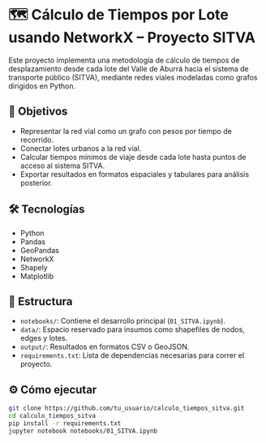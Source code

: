 # 🗺️ Cálculo de Tiempos por Lote usando NetworkX – Proyecto SITVA

Este proyecto implementa una metodología de cálculo de tiempos de desplazamiento desde cada lote del Valle de Aburrá hacia el sistema de transporte público (SITVA), mediante redes viales modeladas como grafos dirigidos en Python.

## 📌 Objetivos

- Representar la red vial como un grafo con pesos por tiempo de recorrido.
- Conectar lotes urbanos a la red vial.
- Calcular tiempos mínimos de viaje desde cada lote hasta puntos de acceso al sistema SITVA.
- Exportar resultados en formatos espaciales y tabulares para análisis posterior.

## 🛠️ Tecnologías

- Python
- Pandas
- GeoPandas
- NetworkX
- Shapely
- Matplotlib

## 📁 Estructura

- `notebooks/`: Contiene el desarrollo principal (`01_SITVA.ipynb`).
- `data/`: Espacio reservado para insumos como shapefiles de nodos, edges y lotes.
- `output/`: Resultados en formatos CSV o GeoJSON.
- `requirements.txt`: Lista de dependencias necesarias para correr el proyecto.

## ⚙️ Cómo ejecutar

```bash
git clone https://github.com/tu_usuario/calculo_tiempos_sitva.git
cd calculo_tiempos_sitva
pip install -r requirements.txt
jupyter notebook notebooks/01_SITVA.ipynb

